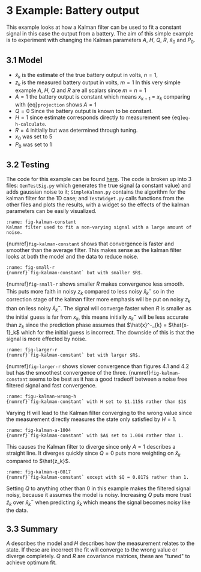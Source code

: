 # 3 Example: Battery output

This example looks at how a Kalman filter can be used to fit a constant signal in this case the output from a battery. The aim of this simple example is to experiment with changing the Kalman parameters $A$, $H$, $Q$, $R$, $\hat{x}_0$ and $P_0$.

## 3.1 Model
- $\hat{x}_k$ is the estimate of the true battery output in volts, $n = 1$, 
- $z_k$ is the measured battery output in volts, $m=1$
In this very simple example $A$, $H$, $Q$ and $R$ are all scalars since $m=n=1$
- $A=1$ the battery output is constant which means $x_{k+1}$ = $x_k$ comparing with {eq}`projection` shows $A = 1$
- $Q = 0$ Since the battery output is known to be constant. 
- $H = 1$ since estimate corresponds directly to measurement see {eq}`eq-h-calculate`.
- $R = 4$ initially but was determined through tuning.
- $x_0$ was set to 5
- $P_0$ was set to 1

## 3.2 Testing
The code for this example can be found [here](https://github.com/MalachiHibbins/IMU/tree/main/4aSimpleKalman). The code is broken up into 3 files: `GenTestSig.py` which generates the true signal (a constant value) and adds gaussian noise to it; `SimpleKalman.py` contains the algorithm for the kalman filter for the 1D case; and `TestWidget.py` calls functions from the other files and plots the results, with a widget so the effects of the kalman parameters can be easily visualized.
```{figure} image-2.png
:name: fig-kalman-constant
Kalman filter used to fit a non-varying signal with a large amount of noise.
```
{numref}`fig-kalman-constant` shows that convergence is faster and smoother than the average filter. This makes sense as the kalman filter looks at both the model and the data to reduce noise.

```{figure} image-3.png
:name: fig-small-r
{numref}`fig-kalman-constant` but with smaller $R$.
```

{numref}`fig-small-r` shows smaller $R$ makes convergence less smooth. This puts more faith in noisy $z_k$ compared to less noisy $\hat{x}^-_k$ so in the correction stage of the kalman filter more emphasis will be put on noisy $z_k$ than on less noisy $\hat{x}^-_k$. The signal will converge faster when $R$ is smaller as the initial guess is far from $x_k$, this means initially $x^-_k$ will be less accurate than $z_k$ since the prediction phase assumes that $\hat{x}^-_{k} = $\hat{x-1}_k$ which for the initial guess is incorrect. The downside of this is that the signal is more effected by noise.

```{figure} image-4.png
:name: fig-larger-r
{numref}`fig-kalman-constant` but with larger $R$.
```

{numref}`fig-larger-r` shows slower convergence than figures 4.1 and 4.2 but has the smoothest convergence of the three. {numref}`fig-kalman-constant` seems to be best as it has a good tradeoff between a noise free filtered signal and fast convergence.

```{figure} image-5.png
:name: figu-kalman-wrong-h
{numref}`fig-kalman-constant` with H set to $1.115$ rather than $1$
```

Varying H will lead to the Kalman filter converging to the wrong value since the measurement directly measures the state only satisfied by $H = 1$.

```{figure} image-6.png
:name: fig-kalman-a-1004
{numref}`fig-kalman-constant` with $A$ set to 1.004 rather than 1.
```

This causes the Kalman filter to diverge since only $A=1$ describes a straight line. It diverges quickly since $Q=0$ puts more weighting on $\hat{x}_k$ compared to $\hat{z_k}$.
```{figure} image-7.png
:name: fig-kalman-q-0817
{numref}`fig-kalman-constant` except with $Q = 0.817$ rather than 1.
```

Setting $Q$ to anything other than $0$ in this example makes the filtered signal noisy, because it assumes the model is noisy. Increasing $Q$ puts more trust $\hat{z}_k$ over $\hat{x}^-_{k}$ when predicting $\hat{x}_k$ which means the signal becomes noisy like the data. 

## 3.3 Summary 
$A$ describes the model and $H$ describes how the measurement relates to the state. If these are incorrect the fit will converge to the wrong value or diverge completely. $Q$ and $R$ are covariance matrices, these are "tuned" to achieve optimum fit.
